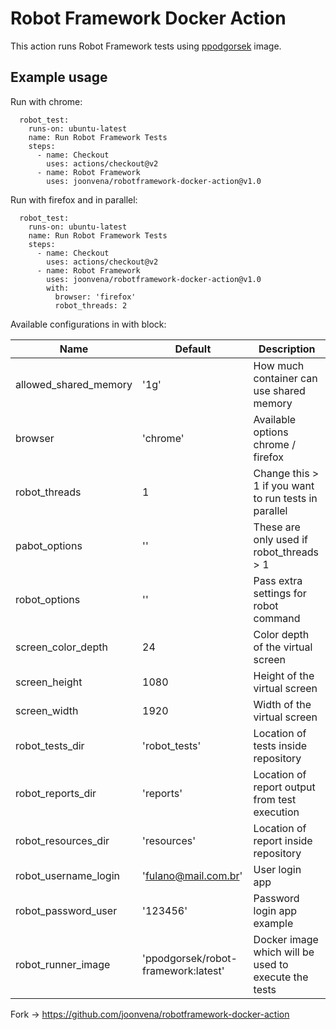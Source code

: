 # Robot Framework Docker Action

This action runs Robot Framework tests using [ppodgorsek](https://github.com/ppodgorsek/docker-robot-framework) image.

## Example usage

Run with chrome:

```jobs:
  robot_test:
    runs-on: ubuntu-latest
    name: Run Robot Framework Tests
    steps:
      - name: Checkout
        uses: actions/checkout@v2
      - name: Robot Framework
        uses: joonvena/robotframework-docker-action@v1.0
```

Run with firefox and in parallel:

```jobs:
  robot_test:
    runs-on: ubuntu-latest
    name: Run Robot Framework Tests
    steps:
      - name: Checkout
        uses: actions/checkout@v2
      - name: Robot Framework
        uses: joonvena/robotframework-docker-action@v1.0
        with:
          browser: 'firefox'
          robot_threads: 2
```

Available configurations in with block:

| Name                  | Default                             | Description                                          |
| --------------------- | ----------------------------------- | ---------------------------------------------------- |
| allowed_shared_memory | '1g'                                | How much container can use shared memory             |
| browser               | 'chrome'                            | Available options chrome / firefox                   |
| robot_threads         | 1                                   | Change this > 1 if you want to run tests in parallel |
| pabot_options         | ''                                  | These are only used if robot_threads > 1             |
| robot_options         | ''                                  | Pass extra settings for robot command                |
| screen_color_depth    | 24                                  | Color depth of the virtual screen                    |
| screen_height         | 1080                                | Height of the virtual screen                         |
| screen_width          | 1920                                | Width of the virtual screen                          |
| robot_tests_dir       | 'robot_tests'                       | Location of tests inside repository                  |
| robot_reports_dir     | 'reports'                           | Location of report output from test execution        |
| robot_resources_dir   | 'resources'                         | Location of report inside repository                 |
| robot_username_login  | 'fulano@mail.com.br'                | User login app                                       |
| robot_password_user   | '123456'                            | Password login app example                           |
| robot_runner_image    | 'ppodgorsek/robot-framework:latest' | Docker image which will be used to execute the tests |


Fork -> https://github.com/joonvena/robotframework-docker-action

